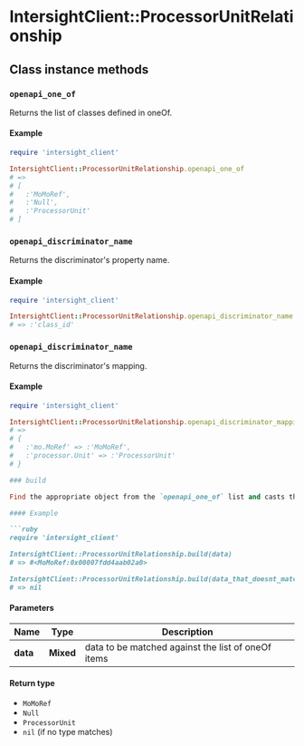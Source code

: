 # IntersightClient::ProcessorUnitRelationship

## Class instance methods

### `openapi_one_of`

Returns the list of classes defined in oneOf.

#### Example

```ruby
require 'intersight_client'

IntersightClient::ProcessorUnitRelationship.openapi_one_of
# =>
# [
#   :'MoMoRef',
#   :'Null',
#   :'ProcessorUnit'
# ]
```

### `openapi_discriminator_name`

Returns the discriminator's property name.

#### Example

```ruby
require 'intersight_client'

IntersightClient::ProcessorUnitRelationship.openapi_discriminator_name
# => :'class_id'
```

### `openapi_discriminator_name`

Returns the discriminator's mapping.

#### Example

```ruby
require 'intersight_client'

IntersightClient::ProcessorUnitRelationship.openapi_discriminator_mapping
# =>
# {
#   :'mo.MoRef' => :'MoMoRef',
#   :'processor.Unit' => :'ProcessorUnit'
# }

### build

Find the appropriate object from the `openapi_one_of` list and casts the data into it.

#### Example

```ruby
require 'intersight_client'

IntersightClient::ProcessorUnitRelationship.build(data)
# => #<MoMoRef:0x00007fdd4aab02a0>

IntersightClient::ProcessorUnitRelationship.build(data_that_doesnt_match)
# => nil
```

#### Parameters

| Name | Type | Description |
| ---- | ---- | ----------- |
| **data** | **Mixed** | data to be matched against the list of oneOf items |

#### Return type

- `MoMoRef`
- `Null`
- `ProcessorUnit`
- `nil` (if no type matches)

